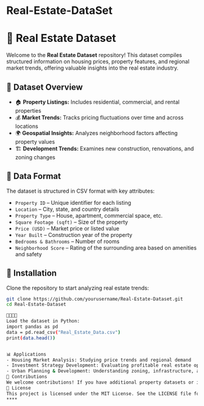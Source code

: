 # Real-Estate-DataSet
# 🏡 Real Estate Dataset

Welcome to the **Real Estate Dataset** repository! This dataset compiles structured information on housing prices, property features, and regional market trends, offering valuable insights into the real estate industry.

## 📌 Dataset Overview
- 🏠 **Property Listings:** Includes residential, commercial, and rental properties  
- 💰 **Market Trends:** Tracks pricing fluctuations over time and across locations  
- 🌍 **Geospatial Insights:** Analyzes neighborhood factors affecting property values  
- 🏗 **Development Trends:** Examines new construction, renovations, and zoning changes  

## 📂 Data Format
The dataset is structured in CSV format with key attributes:
- `Property ID` – Unique identifier for each listing  
- `Location` – City, state, and country details  
- `Property Type` – House, apartment, commercial space, etc.  
- `Square Footage (sqft)` – Size of the property  
- `Price (USD)` – Market price or listed value  
- `Year Built` – Construction year of the property  
- `Bedrooms & Bathrooms` – Number of rooms  
- `Neighborhood Score` – Rating of the surrounding area based on amenities and safety  

## 🔧 Installation
Clone the repository to start analyzing real estate trends:
```bash
git clone https://github.com/yourusername/Real-Estate-Dataset.git
cd Real-Estate-Dataset


Load the dataset in Python:
import pandas as pd
data = pd.read_csv("Real_Estate_Data.csv")
print(data.head())


📊 Applications
- Housing Market Analysis: Studying price trends and regional demand
- Investment Strategy Development: Evaluating profitable real estate opportunities
- Urban Planning & Development: Understanding zoning, infrastructure, and housing growth
🤝 Contributions
We welcome contributions! If you have additional property datasets or insights, feel free to submit a pull request.
📜 License
This project is licensed under the MIT License. See the LICENSE file for details
****
